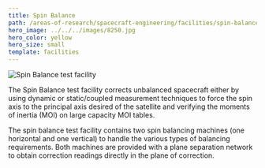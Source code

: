```yaml
---
title: Spin Balance
path: /areas-of-research/spacecraft-engineering/facilities/spin-balance
hero_image: ../../../images/8250.jpg
hero_color: yellow
hero_size: small
template: facilities
---
```

![Spin Balance test facility](../../../images/spin_balance.jpg)

The Spin Balance test facility corrects unbalanced spacecraft either by using dynamic or static/coupled measurement techniques to force the spin axis to the principal axis desired of the satellite and verifying the moments of inertia (MOI) on large capacity MOI tables.

The spin balance test facility contains two spin balancing machines (one horizontal and one vertical) to handle the various types of balancing requirements. Both machines are provided with a plane separation network to obtain correction readings directly in the plane of correction.
